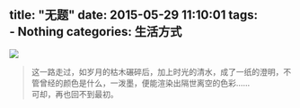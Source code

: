 title: "无题" 
date: 2015-05-29 11:10:01
tags:  
    - Nothing
categories: 生活方式
---
![](https://img2.imgtp.com/2024/03/23/hSJJDp2N.jpg)

> 这一路走过，如岁月的枯木碾碎后，加上时光的清水，成了一纸的澄明，不管曾经的颜色是什么，一泼墨，便能渲染出隔世离空的色彩……<br>可却，再也回不到最初。

